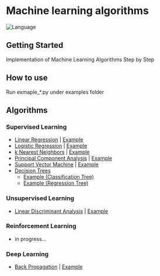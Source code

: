 # Machine learning algorithms

![Language](https://img.shields.io/badge/language-Python3-blue.svg?style=flat)

## Getting Started
Implementation of Machine Learning Algorithms Step by Step 

## How to use
Run exmaple_*.py under examples folder

## Algorithms
### Supervised Learning
* [Linear Regression](./ml/linear_regression/linear_regression.py) | [Example](./examples/example_lr.py)
* [Logistic Regression](./ml/logistic_regression/logistic_regression.py) | [Example](./examples/example_logit.py)
* [k Nearest Neighbors](./ml/k_nearest_neighbors/k_nearest_neighbors.py) | [Example](./examples/example_knn.py)
* [Principal Component Analysis](./ml/linear_discriminant_analysis/linear_discriminant_analysis.py) | [Example](./examples/example_lda.py)
* [Support Vector Machine](./ml/support_vector_machine/support_vector_machine.py) | [Example](./examples/example_svm.py)
* [Decision Trees](./ml/decision_tree/decision_tree.py)
  * [Example (Classification Tree)](./examples/example_ct.py) 
  * [Example (Regression Tree)](./examples/example_rt.py)

### Unsupervised Learning
* [Linear Discriminant Analysis](./ml/principal_component_analysis/principal_component_analysis.py) | [Example](./examples/example_pca.py)

### Reinforcement Learning
* in progress...

### Deep Learning
* [Back Propagation](./ml/back_propagation/back_propagation.py) | [Example](./examples/example_bp.py)